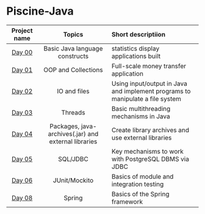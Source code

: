# Piscine-Java

Project name  | Topics| Short descriptiion
:------------:|:-------:|:--------------
[Day 00](https://github.com/KhlyninD/Java_Day00)|Basic Java language constructs|statistics display applications built
[Day 01](https://github.com/KhlyninD/Java_Day01)|OOP and Collections|Full-scale money transfer application
[Day 02](https://github.com/KhlyninD/Java_Day02)|IO and files|Using input/output in Java and implement programs to manipulate a file system
[Day 03](https://github.com/KhlyninD/Java_Day03)|Threads|Basic multithreading mechanisms in Java
[Day 04](https://github.com/KhlyninD/Java_Day04)|Packages, java-archives(.jar) and external libraries|Create library archives and use external libraries
[Day 05](https://github.com/KhlyninD/Java_Day05)|SQL/JDBC|Key mechanisms to work with PostgreSQL DBMS via JDBC
[Day 06](https://github.com/KhlyninD/Java_Day06)|JUnit/Mockito|Basics of module and integration testing
[Day 08](https://github.com/KhlyninD/Java_Day06)|Spring|Basics of the Spring framework
